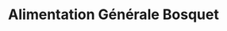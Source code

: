 ---
title: "Alimentation Générale Bosquet"
url: /pau/alimentation-generale-bosquet/
shop: commodité
---